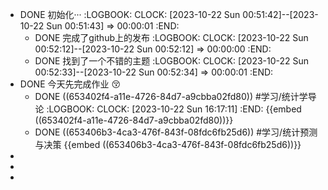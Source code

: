 - DONE 初始化···
  :LOGBOOK:
  CLOCK: [2023-10-22 Sun 00:51:42]--[2023-10-22 Sun 00:51:43] =>  00:00:01
  :END:
	- DONE 完成了github上的发布
	  :LOGBOOK:
	  CLOCK: [2023-10-22 Sun 00:52:12]--[2023-10-22 Sun 00:52:12] =>  00:00:00
	  :END:
	- DONE 找到了一个不错的主题
	  :LOGBOOK:
	  CLOCK: [2023-10-22 Sun 00:52:33]--[2023-10-22 Sun 00:52:34] =>  00:00:01
	  :END:
- DONE 今天先完成作业 😚
	- DONE ((653402f4-a11e-4726-84d7-a9cbba02fd80)) #学习/统计学导论
	  :LOGBOOK:
	  CLOCK: [2023-10-22 Sun 16:17:11]
	  :END:
	  {{embed ((653402f4-a11e-4726-84d7-a9cbba02fd80))}}
	- DONE ((653406b3-4ca3-476f-843f-08fdc6fb25d6))  #学习/统计预测与决策
	  {{embed ((653406b3-4ca3-476f-843f-08fdc6fb25d6))}}
-
-
-